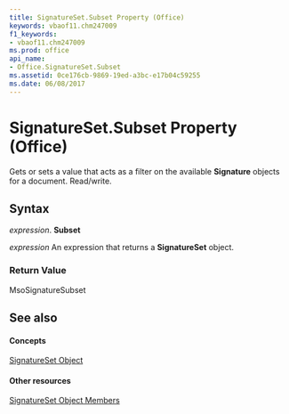 ```yaml
---
title: SignatureSet.Subset Property (Office)
keywords: vbaof11.chm247009
f1_keywords:
- vbaof11.chm247009
ms.prod: office
api_name:
- Office.SignatureSet.Subset
ms.assetid: 0ce176cb-9869-19ed-a3bc-e17b04c59255
ms.date: 06/08/2017
---
```



# SignatureSet.Subset Property (Office)

Gets or sets a value that acts as a filter on the available **Signature** objects for a document. Read/write.


## Syntax

 _expression_. **Subset**

 _expression_ An expression that returns a **SignatureSet** object.


### Return Value

MsoSignatureSubset


## See also


#### Concepts


[SignatureSet Object](signatureset-object-office.md)
#### Other resources


[SignatureSet Object Members](signatureset-members-office.md)

